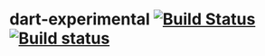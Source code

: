 dart-experimental [![Build Status](https://travis-ci.org/jslee02/dart-experimental.svg?branch=master)](https://travis-ci.org/jslee02/dart-experimental) [![Build status](https://ci.appveyor.com/api/projects/status/7d6p2as003kug6v5?svg=true)](https://ci.appveyor.com/project/jslee02/dart-experimental)
=================

